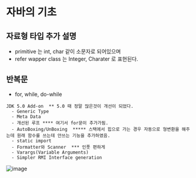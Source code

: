 # 자바의 기초

## 자료형 타입 추가 설명
  - primitive 는 int, char 같이 소문자로 되어있으며
  - refer wapper class 는 Integer, Charater 로 표현된다.

## 반복문
  - for, while, do-while
```
JDK 5.0 Add-on  ** 5.0 때 정말 많은것이 개선이 되었다.
  - Generic Type
  - Meta Data
  - 개선된 루프 **** 여기서 for문이 추가가됨.
  - AutoBoxing/UnBoxing  ***** 스택에서 힙으로 가는 경우 자동으로 형변환을 해주는데 원래 함수를 쓰는데 안쓰는 기능을 추가하였음.
  - static import
  - Formatter와 Scanner  *** 인풋 편하게
  - Varargs(Variable Arguments)
  - Simpler RMI Interface generation
```
![image](https://user-images.githubusercontent.com/11310445/130881434-8fd9c016-5923-4122-bec6-d8c1a7bcd201.png)

